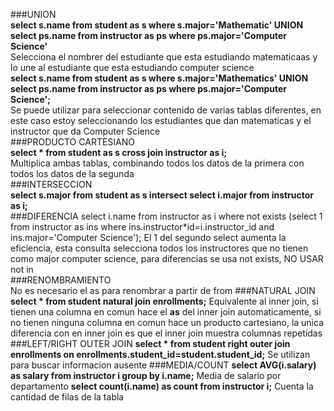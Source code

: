 ###UNION\
**select s.name from student as s where s.major='Mathematic' UNION select ps.name from instructor as ps where ps.major='Computer Science'**\
Selecciona el nombrer del estudiante que esta estudiando matematicaas y lo une al estudiante que esta estudiando computer science\
**select s.name from student as s where s.major='Mathematics' UNION select ps.name from instructor as ps where ps.major='Computer Science';**\
Se puede utilizar para seleccionar contenido de varias tablas diferentes, en este caso estoy seleccionando los estudiantes que dan matematicas y el instructor que da Computer Science\
###PRODUCTO CARTESIANO\
**select \* from student as s cross join instructor as i;**\
Multiplica ambas tablas, combinando todos los datos de la primera con todos los datos de la segunda\
###INTERSECCION\
**select s.major from student as s intersect select i.major from instructor as i;**\
###DIFERENCIA
select i.name from instructor as i where not exists (select 1 from instructor as ins where ins.instructor\*id=i.instructor_id and ins.major='Computer Science');
El 1 del segundo select aumenta la eficiencia, esta consulta selecciona todos los instructores que no tienen como major computer science, para diferencias se usa not exists, NO USAR not in\
###RENOMBRAMIENTO\
No es necesario el as para renombrar a partir de from
###NATURAL JOIN
**select \* from student natural join enrollments;**
Equivalente al inner join, si tienen una columna en comun hace el **as** del inner join automaticamente, si no tienen ninguna columna en comun hace un producto cartesiano, la unica diferencia con en inner join es que el inner join muestra columnas repetidas
###LEFT/RIGHT OUTER JOIN
**select \* from student right outer join enrollments on enrollments.student_id=student.student_id;**
Se utilizan para buscar informacion ausente
###MEDIA/COUNT
**select AVG(i.salary) as salary from instructor i group by i.name;**
Media de salario por departamento
**select count(i.name) as count from instructor i;**
Cuenta la cantidad de filas de la tabla
